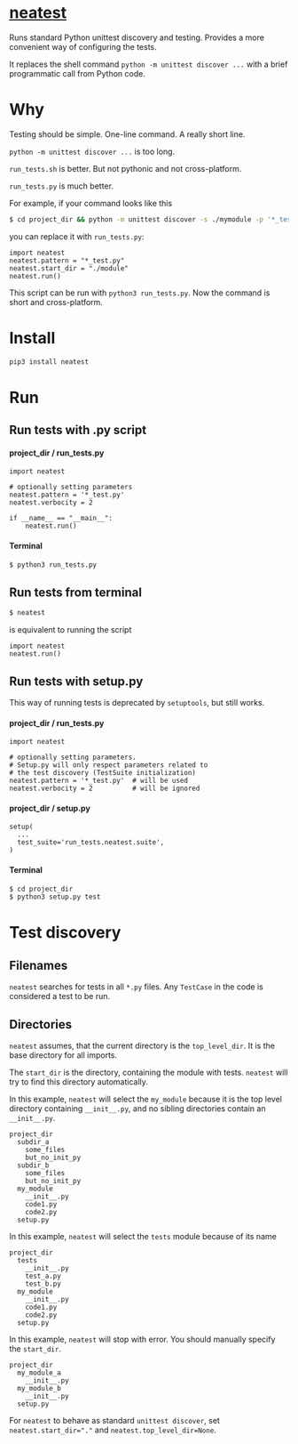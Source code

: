 # [neatest](https://github.com/rtmigo/neatest_py)

Runs standard Python unittest discovery and testing. Provides a more convenient
way of configuring the tests.

It replaces the shell command `python -m unittest discover ...`  with a brief
programmatic call from Python code.

# Why

Testing should be simple. One-line command. A really short line.

`python -m unittest discover ...` is too long.

`run_tests.sh` is better. But not pythonic and not cross-platform.

`run_tests.py` is much better.

For example, if your command looks like this

``` bash 
$ cd project_dir && python -m unittest discover -s ./mymodule -p '*_test.py' -t '.'
```

you can replace it with `run_tests.py`:

``` python3
import neatest
neatest.pattern = "*_test.py"
neatest.start_dir = "./module"
neatest.run()
```

This script can be run with `python3 run_tests.py`. Now the command is short and
cross-platform.

# Install

``` bash
pip3 install neatest
```

# Run

## Run tests with .py script

#### project_dir / run_tests.py

``` python3
import neatest

# optionally setting parameters
neatest.pattern = '*_test.py'
neatest.verbocity = 2

if __name__ == "__main__":
    neatest.run()
```

#### Terminal

``` bash
$ python3 run_tests.py
```

## Run tests from terminal

``` bash
$ neatest
```

is equivalent to running the script

``` python3
import neatest
neatest.run()
```

## Run tests with setup.py

This way of running tests is deprecated by `setuptools`, but still works.

#### project_dir / run_tests.py

``` python3
import neatest

# optionally setting parameters. 
# Setup.py will only respect parameters related to
# the test discovery (TestSuite initialization)
neatest.pattern = '*_test.py'  # will be used
neatest.verbocity = 2          # will be ignored 
```

#### project_dir / setup.py

``` python3 
setup(
  ...
  test_suite='run_tests.neatest.suite',
)
```

#### Terminal

``` bash
$ cd project_dir
$ python3 setup.py test
```

# Test discovery

## Filenames

`neatest` searches for tests in all `*.py` files. Any `TestCase` in the code is
considered a test to be run.

## Directories

`neatest` assumes, that the current directory is the `top_level_dir`. It is the
base directory for all imports.

The `start_dir` is the directory, containing the module with tests. `neatest`
will try to find this directory automatically.

In this example, `neatest` will select the `my_module` because it is the top
level directory containing `__init__.py`, and no sibling directories contain an 
`__init__.py`.

```
project_dir
  subdir_a
    some_files
    but_no_init_py
  subdir_b
    some_files
    but_no_init_py
  my_module
    __init__.py
    code1.py
    code2.py
  setup.py
```

In this example, `neatest` will select the `tests` module because of its name

```
project_dir
  tests
    __init__.py
    test_a.py
    test_b.py 
  my_module
    __init__.py
    code1.py
    code2.py
  setup.py
```

In this example, `neatest` will stop with error. You should manually specify
the `start_dir`.

```
project_dir
  my_module_a
    __init__.py
  my_module_b
    __init__.py    
  setup.py
```

For `neatest` to behave as standard `unittest discover`,
set `neatest.start_dir="."` and `neatest.top_level_dir=None`.